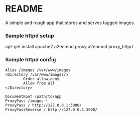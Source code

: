 # README
A simple and rough app that stores and serves tagged images.

### Sample httpd setup
apt-get install apache2
a2enmod proxy
a2enmod proxy_httpd

### Sample httpd config
```
Alias /images /var/www/images
<Directory /var/www/images/>
        Order allow,deny
        Allow from all
</Directory>

DocumentRoot /path/to/app
ProxyPass /images !
ProxyPass / http://127.0.0.1:3000/
ProxyPassReverse / http://127.0.0.1:3000/
```
